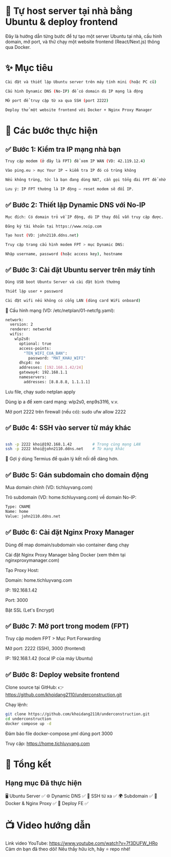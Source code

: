 # 🏡 Tự host server tại nhà bằng Ubuntu & deploy frontend
Đây là hướng dẫn từng bước để tự tạo một server Ubuntu tại nhà, cấu hình domain, mở port, và thử chạy một website frontend (React/Next.js) thông qua Docker.

# ✨ Mục tiêu
```bash
Cài đặt và thiết lập Ubuntu server trên máy tính mini (hoặc PC cũ)

Cấu hình Dynamic DNS (No-IP) để có domain dù IP mạng là động

Mở port để truy cập từ xa qua SSH (port 2222)

Deploy thử một website frontend với Docker + Nginx Proxy Manager
```
# 🧩 Các bước thực hiện
## ✅ Bước 1: Kiểm tra IP mạng nhà bạn
```bash
Truy cập modem (ở đây là FPT) để xem IP WAN (VD: 42.119.12.4)

Vào ping.eu > mục Your IP → kiểm tra IP đó có trùng không

Nếu không trùng, tức là bạn đang dùng NAT, cần gọi tổng đài FPT để nhờ hỗ trợ mở truy cập ngoài.

Lưu ý: IP FPT thường là IP động – reset modem sẽ đổi IP.
```
## ✅ Bước 2: Thiết lập Dynamic DNS với No-IP
```bash
Mục đích: Có domain trỏ về IP động, dù IP thay đổi vẫn truy cập được.

Đăng ký tài khoản tại https://www.noip.com

Tạo host (VD: john2110.ddns.net)

Truy cập trang cấu hình modem FPT > mục Dynamic DNS:

Nhập username, password (hoặc access key), hostname
```
## ✅ Bước 3: Cài đặt Ubuntu server trên máy tính
```bash
Dùng USB boot Ubuntu Server và cài đặt bình thường

Thiết lập user + password

Cài đặt wifi nếu không có cổng LAN (dùng card WiFi onboard)
```
🧾 Cấu hình mạng (VD: /etc/netplan/01-netcfg.yaml):

```bash
network:
  version: 2
  renderer: networkd
  wifis:
    wlp2s0:
      optional: true
      access-points:
        "TEN_WIFI_CUA_BAN":
          password: "MAT_KHAU_WIFI"
      dhcp4: no
      addresses: [192.168.1.42/24]
      gateway4: 192.168.1.1
      nameservers:
        addresses: [8.8.8.8, 1.1.1.1]
```
Lưu file, chạy sudo netplan apply

Dùng ip a để xem card mạng: wlp2s0, enp9s31f6, v.v.

Mở port 2222 trên firewall (nếu có): sudo ufw allow 2222

## ✅ Bước 4: SSH vào server từ máy khác
```bash

ssh -p 2222 khoi@192.168.1.42         # Trong cùng mạng LAN
ssh -p 2222 khoi@john2110.ddns.net    # Từ mạng khác
```
📱 Gợi ý dùng Termius để quản lý kết nối dễ dàng hơn.

## ✅ Bước 5: Gán subdomain cho domain động
Mua domain chính (VD: tichluyvang.com)

Trỏ subdomain (VD: home.tichluyvang.com) về domain No-IP:
```bash
Type: CNAME
Name: home
Value: john2110.ddns.net
```
## ✅ Bước 6: Cài đặt Nginx Proxy Manager
Dùng để map domain/subdomain vào container đang chạy

Cài đặt Nginx Proxy Manager bằng Docker (xem thêm tại nginxproxymanager.com)

Tạo Proxy Host:

Domain: home.tichluyvang.com

IP: 192.168.1.42

Port: 3000

Bật SSL (Let's Encrypt)

## ✅ Bước 7: Mở port trong modem (FPT)
Truy cập modem FPT > Mục Port Forwarding

Mở port: 2222 (SSH), 3000 (frontend)

IP: 192.168.1.42 (local IP của máy Ubuntu)

## ✅ Bước 8: Deploy website frontend
Clone source tại GitHub:
👉 https://github.com/khoidang2110/underconstruction.git

Chạy lệnh:
```bash
git clone https://github.com/khoidang2110/underconstruction.git
cd underconstruction
docker compose up -d
```
Đảm bảo file docker-compose.yml dùng port 3000

Truy cập: https://home.tichluyvang.com

# 📝 Tổng kết
## Hạng mục	Đã thực hiện
🖥️ Ubuntu Server	✅
🌐 Dynamic DNS	✅
🔐 SSH từ xa	✅
🌍 Subdomain	✅
🧱 Docker & Nginx Proxy	✅
🚀 Deploy FE	✅

# 📺 Video hướng dẫn
Link video YouTube: https://www.youtube.com/watch?v=7f3DUFW_HRo
Cảm ơn bạn đã theo dõi! Nếu thấy hữu ích, hãy ⭐️ repo nhé!

